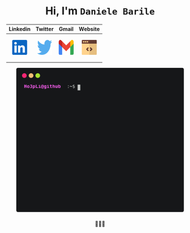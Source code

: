 <h1 align='center'>Hi, I'm <code>Daniele Barile</code></h1>

<div align='center'>
 
| **Linkedin**  | **Twitter**  | **Gmail**  | **Website**  |
|:-:|:-:|:-:|:-:|
| <p align="center" ><a href="https://www.linkedin.com/in/danielebarile/" title="Linkedin"><img src="./svgs/linkedin.svg" alt="Linkedin" width="40px" height="40px"></a> </p>  |  <p align="center" ><a href="https://twitter.com/daniele__bai" title="Twitter"><img src="./svgs/twitter.svg" alt="Twitter" width="40px" height="40px"></a> </p>  | <p align="center" ><a href="mailto:daniele.barile.lavoro@gmail.com" title="Gmail"><img src="./svgs/gmail.svg" alt="Gmail" width="40px" height="40px"></a> </p>  | <p align="center" ><a href="www.mylifeblike.com" title="Website"><img src="./svgs/website.svg" alt="Website" width="40px" height="40px"></a> </p>  |
   
</div>

<p align="center" >
    <a href="https://github.com/Ho3pLi/Github-Stats">
        <img width="450px" src="https://github.com/Ho3pLi/Github-Stats/blob/main/github_stats.svg" alt="Github Stats" title="Terminal Style GitHub Stats">
    </a>
</p>

<h4 align="center">  🧑🏻‍💻 </h4>
